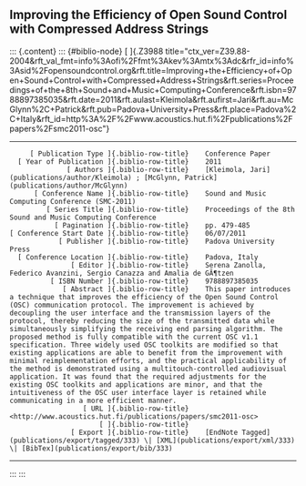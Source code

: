 ## Improving the Efficiency of Open Sound Control with Compressed Address Strings

::: {.content}
::: {#biblio-node}
[ ]{.Z3988
title="ctx_ver=Z39.88-2004&rft_val_fmt=info%3Aofi%2Ffmt%3Akev%3Amtx%3Adc&rfr_id=info%3Asid%2Fopensoundcontrol.org&rft.title=Improving+the+Efficiency+of+Open+Sound+Control+with+Compressed+Address+Strings&rft.series=Proceedings+of+the+8th+Sound+and+Music+Computing+Conference&rft.isbn=9788897385035&rft.date=2011&rft.aulast=Kleimola&rft.aufirst=Jari&rft.au=McGlynn%2C+Patrick&rft.pub=Padova+University+Press&rft.place=Padova%2C+Italy&rft_id=http%3A%2F%2Fwww.acoustics.hut.fi%2Fpublications%2Fpapers%2Fsmc2011-osc"}

  ---------------------------------------------- -- ------------------------------------------------------------------------------------------------------------------------------------------------------------------------------------------------------------------------------------------------------------------------------------------------------------------------------------------------------------------------------------------------------------------------------------------------------------------------------------------------------------------------------------------------------------------------------------------------------------------------------------------------------------------------------------------------------------------------------------------------------------------------------------------------------------------------------------------------------------------------------------------------------------------------------------------------------
         [ Publication Type ]{.biblio-row-title}    Conference Paper
      [ Year of Publication ]{.biblio-row-title}    2011
                  [ Authors ]{.biblio-row-title}    [Kleimola, Jari](publications/author/Kleimola) ; [McGlynn, Patrick](publications/author/McGlynn)
          [ Conference Name ]{.biblio-row-title}    Sound and Music Computing Conference (SMC-2011)
             [ Series Title ]{.biblio-row-title}    Proceedings of the 8th Sound and Music Computing Conference
               [ Pagination ]{.biblio-row-title}    pp. 479-485
    [ Conference Start Date ]{.biblio-row-title}    06/07/2011
                [ Publisher ]{.biblio-row-title}    Padova University Press
      [ Conference Location ]{.biblio-row-title}    Padova, Italy
                   [ Editor ]{.biblio-row-title}    Serena Zanolla, Federico Avanzini, Sergio Canazza and Amalia de GÃ¶tzen
              [ ISBN Number ]{.biblio-row-title}    9788897385035
                 [ Abstract ]{.biblio-row-title}    This paper introduces a technique that improves the efficiency of the Open Sound Control (OSC) communication protocol. The improvement is achieved by decoupling the user interface and the transmission layers of the protocol, thereby reducing the size of the transmitted data while simultaneously simplifying the receiving end parsing algorithm. The proposed method is fully compatible with the current OSC v1.1 specification. Three widely used OSC toolkits are modified so that existing applications are able to benefit from the improvement with minimal reimplementation efforts, and the practical applicability of the method is demonstrated using a multitouch-controlled audiovisual application. It was found that the required adjustments for the existing OSC toolkits and applications are minor, and that the intuitiveness of the OSC user interface layer is retained while communicating in a more efficient manner.
                      [ URL ]{.biblio-row-title}    <http://www.acoustics.hut.fi/publications/papers/smc2011-osc>
                          [ ]{.biblio-row-title}    
                   [ Export ]{.biblio-row-title}    [EndNote Tagged](publications/export/tagged/333) \| [XML](publications/export/xml/333) \| [BibTex](publications/export/bib/333)
  ---------------------------------------------- -- ------------------------------------------------------------------------------------------------------------------------------------------------------------------------------------------------------------------------------------------------------------------------------------------------------------------------------------------------------------------------------------------------------------------------------------------------------------------------------------------------------------------------------------------------------------------------------------------------------------------------------------------------------------------------------------------------------------------------------------------------------------------------------------------------------------------------------------------------------------------------------------------------------------------------------------------------------
:::
:::
